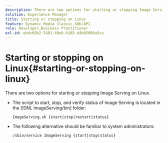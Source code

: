 ```yaml
---
description: There are two options for starting or stopping Image Serving on Linux.
solution: Experience Manager
title: Starting or stopping on Linux
feature: Dynamic Media Classic,SDK/API
role: Developer,Business Practitioner
exl-id: eb4c60b2-5491-40e9-b105-d4b05006a9ca
---
```

# Starting or stopping on Linux{#starting-or-stopping-on-linux}

There are two options for starting or stopping Image Serving on Linux.

* The script to start, stop, and verify status of Image Serving is located in the [!DNL ImageServing/bin] folder:

  `ImageServing.sh {start|stop|restart|status}` 
* The following alternative should be familiar to system administrators:

  `/sbin/service ImageServing {start|stop|status}`
